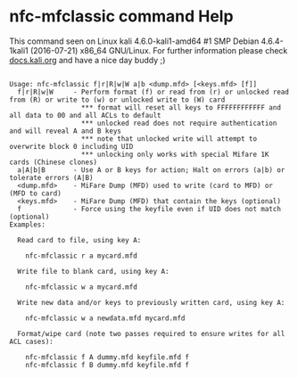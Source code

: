# nfc-mfclassic command Help
 
 This command seen on Linux kali 4.6.0-kali1-amd64 #1 SMP Debian 4.6.4-1kali1 (2016-07-21) x86_64 GNU/Linux. For further information please check [docs.kali.org](docs.kali.org) and have a nice day buddy ;) 

~~~

Usage: nfc-mfclassic f|r|R|w|W a|b <dump.mfd> [<keys.mfd> [f]]
  f|r|R|w|W     - Perform format (f) or read from (r) or unlocked read from (R) or write to (w) or unlocked write to (W) card
                  *** format will reset all keys to FFFFFFFFFFFF and all data to 00 and all ACLs to default
                  *** unlocked read does not require authentication and will reveal A and B keys
                  *** note that unlocked write will attempt to overwrite block 0 including UID
                  *** unlocking only works with special Mifare 1K cards (Chinese clones)
  a|A|b|B       - Use A or B keys for action; Halt on errors (a|b) or tolerate errors (A|B)
  <dump.mfd>    - MiFare Dump (MFD) used to write (card to MFD) or (MFD to card)
  <keys.mfd>    - MiFare Dump (MFD) that contain the keys (optional)
  f             - Force using the keyfile even if UID does not match (optional)
Examples: 

  Read card to file, using key A:

    nfc-mfclassic r a mycard.mfd

  Write file to blank card, using key A:

    nfc-mfclassic w a mycard.mfd

  Write new data and/or keys to previously written card, using key A:

    nfc-mfclassic w a newdata.mfd mycard.mfd

  Format/wipe card (note two passes required to ensure writes for all ACL cases):

    nfc-mfclassic f A dummy.mfd keyfile.mfd f
    nfc-mfclassic f B dummy.mfd keyfile.mfd f


~~~
